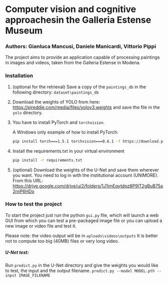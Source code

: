 # Computer vision and cognitive approachesin the Galleria Estense Museum
### Authors: Gianluca Mancusi, Daniele Manicardi, Vittorio Pippi

The project aims to provide an application capable of processing paintings in images and videos, taken from the Galleria Estense in Modena.

### Installation

1.  (optional for the retrieval) Save a copy of the `paintings_db` in the following directory: `dataset\paintings_db`

2.  Download the weights of YOLO from here:
    https://pjreddie.com/media/files/yolov3.weights
    and save the file in the `yolo` directory.

3.  You have to install PyTorch and `torchvision`.

    A Windows only example of how to install PyTorch:
    ```sh
    pip install torch===1.5.1 torchvision===0.6.1 -f https://download.pytorch.org/whl/torch_stable.html
    ```

4.  Install the requirements.txt in your virtual environment
    ```sh
    pip install -r requirements.txt
    ```

5.  (optional) Download the weights of the U-Net and save them wherever you want. 
    You need to log in with the institutional account (UNIMORE).
    From this URL: https://drive.google.com/drive/u/2/folders/1J1imEqytdpz8P9lT2gBuB75a2rnP6HDo

### How to test the project
To start the project just run the python `gui.py` file, which will launch a web GUI from which you can test a pre-packaged image file or you can upload a new image or video file and test it.

Please note: the video output will be in `uploads\videos\outputs`
It is better not to compute too big (40MB) files or very long video.

##### U-Net test:
Run `predict.py` in the U-Net directory and give the weights you would like to test, the input and the output filename.
`predict.py --model MODEL.pth --input IMAGE_FILENAME`
